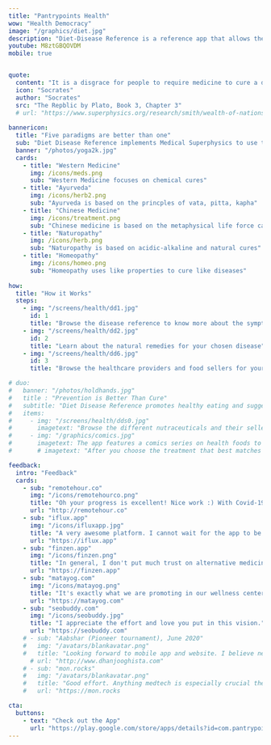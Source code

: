 ```yaml
---
title: "Pantrypoints Health"
wow: "Health Democracy"
image: "/graphics/diet.jpg"
description: "Diet-Disease Reference is a reference app that allows the five health paradigms of Western Medicine, Ayurveda, Chinese Medicine, Naturopathy, and Homeopathy"
youtube: M8ztGBQOVDM
mobile: true


quote:
  content: "It is a disgrace for people to require medicine to cure a disease caused by indolence and bad habits."
  icon: "Socrates"
  author: "Socrates"
  src: "The Repblic by Plato, Book 3, Chapter 3"
  # url: "https://www.superphysics.org/research/smith/wealth-of-nations/book-2/chapter-2
  
bannericon:  
  title: "Five paradigms are better than one"
  sub: "Diet Disease Reference implements Medical Superphysics to use the 5 major medical belief-systems to solve diseases"
  banner: "/photos/yoga2k.jpg"
  cards:
    - title: "Western Medicine"
      img: /icons/meds.png
      sub: "Western Medicine focuses on chemical cures"
    - title: "Ayurveda"
      img: /icons/herb2.png
      sub: "Ayurveda is based on the princples of vata, pitta, kapha"
    - title: "Chinese Medicine"
      img: /icons/treatment.png
      sub: "Chinese medicine is based on the metaphysical life force called chi"
    - title: "Naturopathy"
      img: /icons/herb.png
      sub: "Naturopathy is based on acidic-alkaline and natural cures"
    - title: "Homeopathy"
      img: /icons/homeo.png
      sub: "Homeopathy uses like properties to cure like diseases"      
      
how:
  title: "How it Works"
  steps:
    - img: "/screens/health/dd1.jpg"
      id: 1
      title: "Browse the disease reference to know more about the symptoms and known treatments"  
    - img: "/screens/health/dd2.jpg"
      id: 2
      title: "Learn about the natural remedies for your chosen disease"
    - img: "/screens/health/dd6.jpg"
      id: 3
      title: "Browse the healthcare providers and food sellers for your health problem"      

# duo:
#   banner: "/photos/holdhands.jpg"
#   title : "Prevention is Better Than Cure"
#   subtitle: "Diet Disease Reference promotes healthy eating and suggests the proper food to prevent common diseases. It also has comics narrating the battle between healthy food and junk food."
#   items:
#     - img: "/screens/health/dds0.jpg"
#       imagetext: "Browse the different nutraceuticals and their sellers, to help you optimize your health"
#     - img: "/graphics/comics.jpg"
#       imagetext: The app features a comics series on health foods to engage children 
#       # imagetext: "After you choose the treatment that best matches with you, browse the local third-party suppliers, some of which allow moneyless payments"

feedback:
  intro: "Feedback"
  cards:
    - sub: "remotehour.co"
      img: "/icons/remotehourco.png"
      title: "Oh your progress is excellent! Nice work :) With Covid-19, we came to be careful about our health. So your product will be demanded"
      url: "http://remotehour.co"
    - sub: "iflux.app"
      img: "/icons/ifluxapp.jpg"
      title: "A very awesome platform. I cannot wait for the app to be released" 
      url: "https://iflux.app"
    - sub: "finzen.app"
      img: "/icons/finzen.png"
      title: "In general, I don't put much trust on alternative medicine, but I think that it does have a place in our modern health system and it can be a great complement. " 
      url: "https://finzen.app"      
    - sub: "matayog.com"
      img: "/icons/matayog.png"
      title: "It's exactly what we are promoting in our wellness center -- a holistic health system!" 
      url: "https://matayog.com"
    - sub: "seobuddy.com"
      img: "/icons/seobuddy.jpg"
      title: "I appreciate the effort and love you put in this vision." 
      url: "https://seobuddy.com"
    # - sub: "Aabshar (Pioneer tournament), June 2020"
    #   img: "/avatars/blankavatar.png"
    #   title: "Looking forward to mobile app and website. I believe new medicines are more advanced"
      # url: "http://www.dhanjooghista.com"
    # - sub: "mon.rocks"
    #   img: "/avatars/blankavatar.png"
    #   title: "Good effort. Anything medtech is especially crucial these days" 
    #   url: "https://mon.rocks

cta:
  buttons:
    - text: "Check out the App"
      url: "https://play.google.com/store/apps/details?id=com.pantrypoints.diet&pli=1"
---
```

